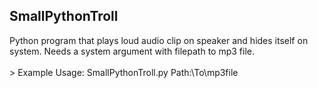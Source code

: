 <h2>SmallPythonTroll</h2>
Python program that plays loud audio clip on speaker and hides itself on system.
Needs a system argument with filepath to mp3 file.
<br></br>
> Example Usage: SmallPythonTroll.py Path:\To\mp3file
